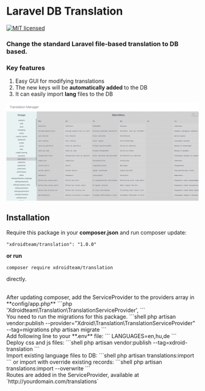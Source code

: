 # Laravel DB Translation
[![MIT licensed](https://img.shields.io/badge/license-MIT-blue.svg)](http://choosealicense.com/licenses/mit/)


### Change the standard Laravel file-based translation to DB based.
### Key features
1. Easy GUI for modifying translations
2. The new keys will be **automatically added** to the DB
3. It can easily import **lang** files to the DB

![Screenshot](https://raw.githubusercontent.com/xdroidteam/images/master/translationUI.png)

## Installation

Require this package in your **composer.json** and run composer update:

    "xdroidteam/translation": "1.0.0"

**or run**
```shell
composer require xdroidteam/translation
```
directly.


<br>
After updating composer, add the ServiceProvider to the providers array in **config/app.php**
```php
'Xdroidteam\Translation\TranslationServiceProvider',
```
<br>
You need to run the migrations for this package.
```shell
php artisan vendor:publish --provider="Xdroid\Translation\TranslationServiceProvider" --tag=migrations
php artisan migrate
```
<br>
Add following line to your **.env** file:
```
LANGUAGES=en,hu,de
```
<br>
Deploy css and js files:
```shell
php artisan vendor:publish --tag=xdroid-translation
```
<br>
Import existing language files to DB:
```shell
php artisan translations:import
```
or import with override existing records:
```shell
php artisan translations:import --overwrite
```
<br>
Routes are added in the ServiceProvider, available at `http://yourdomain.com/translations`
